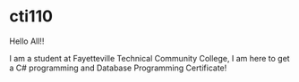 # cti110

Hello All!!

I am a student at Fayetteville Technical Community College, I am here to get a C# programming and Database Programming Certificate!
